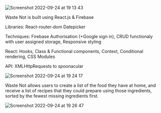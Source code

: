 ![Screenshot 2022-09-24 at 19 13 43](https://user-images.githubusercontent.com/106409250/192112718-9a95a62e-81e9-4cf7-a4d7-2b3b8fa39bb0.png)

Waste Not is built using React.js & Firebase

Libraries:
React-router-dom
Datepicker


Techniques:
Firebase Authorisation (+Google sign in),
CRUD functionaly with user assigned storage,
Responsive styling

React:
Hooks,
Class & Functional components,
Context,
Conditional rendering,
CSS Modules

API:
XMLHttpRequests to spoonacular


![Screenshot 2022-09-24 at 19 24 17](https://user-images.githubusercontent.com/106409250/192113130-1a269c8f-a8e9-46cf-9327-77617da40b81.png)


Waste Not allows users to create a list of the food they have at home,
and receive a list of recipes that they could prepare using those ingredients, 
sorted by the fewest missing ingredients first. 

![Screenshot 2022-09-24 at 19 26 47](https://user-images.githubusercontent.com/106409250/192113206-69ce7878-8b76-4914-9131-1155a6cf326e.png)


